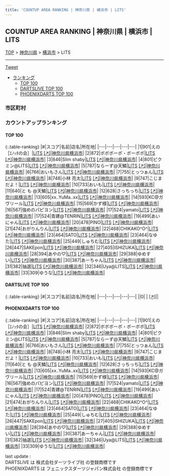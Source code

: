 ```yaml
---
title: 'COUNTUP AREA RANKING | 神奈川県 | 横浜市 | LITS'
---
```

## COUNTUP AREA RANKING | 神奈川県 | 横浜市 | LITS

[TOP](/darts/rank/) > [神奈川県](/darts/rank/神奈川県/) > [横浜市](/darts/rank/神奈川県/横浜市/) > LITS

___

<a href="https://twitter.com/share?ref_src=twsrc%5Etfw" data-text="COUNTUP AREA RANKING | 神奈川県横浜市LITS" class="twitter-share-button" data-hashtags="DARTSLIVE,PHOENIXDARTS,darts,ダーツ" data-show-count="false">Tweet</a>

* [ランキング](#カウントアップランキング)
    * [TOP 100](#top-100)
    * [DARTSLIVE TOP 100](#dartslive-top-100)
    * [PHOENIXDARTS TOP 100](#phoenixdarts-top-100)

### 市区町村

<ul>

</ul>

### カウントアップランキング

#### TOP 100



{:.table-ranking}
|#|スコア|名前|店名|所在地|
|---|---|---|---|---|
|1|901|<span class="rank-name-pd">えの［ｴﾉｯﾀの会］</span>|<a href="/darts/rank/shops/82857.html">LITS</a> <a href="https://vs.phoenixdarts.com/jp/shop/shopDetailInfo/s_82857?s_seq=82857">[↗]</a>|<a href="/darts/rank/神奈川県/横浜市">神奈川県横浜市</a>|
|2|872|<span class="rank-name-pd">ボボボーボ・ボーボボ</span>|<a href="/darts/rank/shops/82857.html">LITS</a> <a href="https://vs.phoenixdarts.com/jp/shop/shopDetailInfo/s_82857?s_seq=82857">[↗]</a>|<a href="/darts/rank/神奈川県/横浜市">神奈川県横浜市</a>|
|3|846|<span class="rank-name-pd">Slim shaby</span>|<a href="/darts/rank/shops/82857.html">LITS</a> <a href="https://vs.phoenixdarts.com/jp/shop/shopDetailInfo/s_82857?s_seq=82857">[↗]</a>|<a href="/darts/rank/神奈川県/横浜市">神奈川県横浜市</a>|
|4|801|<span class="rank-name-pd">ピクミン@LITS</span>|<a href="/darts/rank/shops/82857.html">LITS</a> <a href="https://vs.phoenixdarts.com/jp/shop/shopDetailInfo/s_82857?s_seq=82857">[↗]</a>|<a href="/darts/rank/神奈川県/横浜市">神奈川県横浜市</a>|
|5|787|<span class="rank-name-pd">ならーず@天鱗</span>|<a href="/darts/rank/shops/82857.html">LITS</a> <a href="https://vs.phoenixdarts.com/jp/shop/shopDetailInfo/s_82857?s_seq=82857">[↗]</a>|<a href="/darts/rank/神奈川県/横浜市">神奈川県横浜市</a>|
|6|766|<span class="rank-name-pd">おいもさん</span>|<a href="/darts/rank/shops/82857.html">LITS</a> <a href="https://vs.phoenixdarts.com/jp/shop/shopDetailInfo/s_82857?s_seq=82857">[↗]</a>|<a href="/darts/rank/神奈川県/横浜市">神奈川県横浜市</a>|
|7|755|<span class="rank-name-pd">とっつぁん</span>|<a href="/darts/rank/shops/82857.html">LITS</a> <a href="https://vs.phoenixdarts.com/jp/shop/shopDetailInfo/s_82857?s_seq=82857">[↗]</a>|<a href="/darts/rank/神奈川県/横浜市">神奈川県横浜市</a>|
|8|748|<span class="rank-name-pd">小林 亮太</span>|<a href="/darts/rank/shops/82857.html">LITS</a> <a href="https://vs.phoenixdarts.com/jp/shop/shopDetailInfo/s_82857?s_seq=82857">[↗]</a>|<a href="/darts/rank/神奈川県/横浜市">神奈川県横浜市</a>|
|9|747|<span class="rank-name-pd">こじまだよ！</span>|<a href="/darts/rank/shops/82857.html">LITS</a> <a href="https://vs.phoenixdarts.com/jp/shop/shopDetailInfo/s_82857?s_seq=82857">[↗]</a>|<a href="/darts/rank/神奈川県/横浜市">神奈川県横浜市</a>|
|10|733|<span class="rank-name-pd">おいも</span>|<a href="/darts/rank/shops/82857.html">LITS</a> <a href="https://vs.phoenixdarts.com/jp/shop/shopDetailInfo/s_82857?s_seq=82857">[↗]</a>|<a href="/darts/rank/神奈川県/横浜市">神奈川県横浜市</a>|
|11|640|<span class="rank-name-pd">と も @天鱗</span>|<a href="/darts/rank/shops/82857.html">LITS</a> <a href="https://vs.phoenixdarts.com/jp/shop/shopDetailInfo/s_82857?s_seq=82857">[↗]</a>|<a href="/darts/rank/神奈川県/横浜市">神奈川県横浜市</a>|
|12|628|<span class="rank-name-pd">さっちっち</span>|<a href="/darts/rank/shops/82857.html">LITS</a> <a href="https://vs.phoenixdarts.com/jp/shop/shopDetailInfo/s_82857?s_seq=82857">[↗]</a>|<a href="/darts/rank/神奈川県/横浜市">神奈川県横浜市</a>|
|13|605|<span class="rank-name-pd">xx..YuMa..xx</span>|<a href="/darts/rank/shops/82857.html">LITS</a> <a href="https://vs.phoenixdarts.com/jp/shop/shopDetailInfo/s_82857?s_seq=82857">[↗]</a>|<a href="/darts/rank/神奈川県/横浜市">神奈川県横浜市</a>|
|14|593|<span class="rank-name-pd">KC@ガヴリール</span>|<a href="/darts/rank/shops/82857.html">LITS</a> <a href="https://vs.phoenixdarts.com/jp/shop/shopDetailInfo/s_82857?s_seq=82857">[↗]</a>|<a href="/darts/rank/神奈川県/横浜市">神奈川県横浜市</a>|
|15|569|<span class="rank-name-pd">かず様</span>|<a href="/darts/rank/shops/82857.html">LITS</a> <a href="https://vs.phoenixdarts.com/jp/shop/shopDetailInfo/s_82857?s_seq=82857">[↗]</a>|<a href="/darts/rank/神奈川県/横浜市">神奈川県横浜市</a>|
|16|567|<span class="rank-name-pd">強めのパピヨン</span>|<a href="/darts/rank/shops/82857.html">LITS</a> <a href="https://vs.phoenixdarts.com/jp/shop/shopDetailInfo/s_82857?s_seq=82857">[↗]</a>|<a href="/darts/rank/神奈川県/横浜市">神奈川県横浜市</a>|
|17|524|<span class="rank-name-pd">yamato</span>|<a href="/darts/rank/shops/82857.html">LITS</a> <a href="https://vs.phoenixdarts.com/jp/shop/shopDetailInfo/s_82857?s_seq=82857">[↗]</a>|<a href="/darts/rank/神奈川県/横浜市">神奈川県横浜市</a>|
|17|524|<span class="rank-name-pd">青建@TENRIN</span>|<a href="/darts/rank/shops/82857.html">LITS</a> <a href="https://vs.phoenixdarts.com/jp/shop/shopDetailInfo/s_82857?s_seq=82857">[↗]</a>|<a href="/darts/rank/神奈川県/横浜市">神奈川県横浜市</a>|
|19|499|<span class="rank-name-pd">あいにゃん</span>|<a href="/darts/rank/shops/82857.html">LITS</a> <a href="https://vs.phoenixdarts.com/jp/shop/shopDetailInfo/s_82857?s_seq=82857">[↗]</a>|<a href="/darts/rank/神奈川県/横浜市">神奈川県横浜市</a>|
|20|478|<span class="rank-name-pd">PINO</span>|<a href="/darts/rank/shops/82857.html">LITS</a> <a href="https://vs.phoenixdarts.com/jp/shop/shopDetailInfo/s_82857?s_seq=82857">[↗]</a>|<a href="/darts/rank/神奈川県/横浜市">神奈川県横浜市</a>|
|21|474|<span class="rank-name-pd">おがりんりん</span>|<a href="/darts/rank/shops/82857.html">LITS</a> <a href="https://vs.phoenixdarts.com/jp/shop/shopDetailInfo/s_82857?s_seq=82857">[↗]</a>|<a href="/darts/rank/神奈川県/横浜市">神奈川県横浜市</a>|
|22|468|<span class="rank-name-pd">CHIKAKO^O^</span>|<a href="/darts/rank/shops/82857.html">LITS</a> <a href="https://vs.phoenixdarts.com/jp/shop/shopDetailInfo/s_82857?s_seq=82857">[↗]</a>|<a href="/darts/rank/神奈川県/横浜市">神奈川県横浜市</a>|
|23|464|<span class="rank-name-pd">SATO</span>|<a href="/darts/rank/shops/82857.html">LITS</a> <a href="https://vs.phoenixdarts.com/jp/shop/shopDetailInfo/s_82857?s_seq=82857">[↗]</a>|<a href="/darts/rank/神奈川県/横浜市">神奈川県横浜市</a>|
|23|464|<span class="rank-name-pd">なゆた</span>|<a href="/darts/rank/shops/82857.html">LITS</a> <a href="https://vs.phoenixdarts.com/jp/shop/shopDetailInfo/s_82857?s_seq=82857">[↗]</a>|<a href="/darts/rank/神奈川県/横浜市">神奈川県横浜市</a>|
|25|449|<span class="rank-name-pd">しゅちむ</span>|<a href="/darts/rank/shops/82857.html">LITS</a> <a href="https://vs.phoenixdarts.com/jp/shop/shopDetailInfo/s_82857?s_seq=82857">[↗]</a>|<a href="/darts/rank/神奈川県/横浜市">神奈川県横浜市</a>|
|26|447|<span class="rank-name-pd">SAKEpon</span>|<a href="/darts/rank/shops/82857.html">LITS</a> <a href="https://vs.phoenixdarts.com/jp/shop/shopDetailInfo/s_82857?s_seq=82857">[↗]</a>|<a href="/darts/rank/神奈川県/横浜市">神奈川県横浜市</a>|
|27|405|<span class="rank-name-pd">ISHIZUKA</span>|<a href="/darts/rank/shops/82857.html">LITS</a> <a href="https://vs.phoenixdarts.com/jp/shop/shopDetailInfo/s_82857?s_seq=82857">[↗]</a>|<a href="/darts/rank/神奈川県/横浜市">神奈川県横浜市</a>|
|28|394|<span class="rank-name-pd">あやの♡</span>|<a href="/darts/rank/shops/82857.html">LITS</a> <a href="https://vs.phoenixdarts.com/jp/shop/shopDetailInfo/s_82857?s_seq=82857">[↗]</a>|<a href="/darts/rank/神奈川県/横浜市">神奈川県横浜市</a>|
|29|388|<span class="rank-name-pd">ゆめすい</span>|<a href="/darts/rank/shops/82857.html">LITS</a> <a href="https://vs.phoenixdarts.com/jp/shop/shopDetailInfo/s_82857?s_seq=82857">[↗]</a>|<a href="/darts/rank/神奈川県/横浜市">神奈川県横浜市</a>|
|30|387|<span class="rank-name-pd">あーちゃん</span>|<a href="/darts/rank/shops/82857.html">LITS</a> <a href="https://vs.phoenixdarts.com/jp/shop/shopDetailInfo/s_82857?s_seq=82857">[↗]</a>|<a href="/darts/rank/神奈川県/横浜市">神奈川県横浜市</a>|
|31|382|<span class="rank-name-pd">抽選</span>|<a href="/darts/rank/shops/82857.html">LITS</a> <a href="https://vs.phoenixdarts.com/jp/shop/shopDetailInfo/s_82857?s_seq=82857">[↗]</a>|<a href="/darts/rank/神奈川県/横浜市">神奈川県横浜市</a>|
|32|346|<span class="rank-name-pd">Uya@LITS</span>|<a href="/darts/rank/shops/82857.html">LITS</a> <a href="https://vs.phoenixdarts.com/jp/shop/shopDetailInfo/s_82857?s_seq=82857">[↗]</a>|<a href="/darts/rank/神奈川県/横浜市">神奈川県横浜市</a>|
|33|309|<span class="rank-name-pd">ゆうな</span>|<a href="/darts/rank/shops/82857.html">LITS</a> <a href="https://vs.phoenixdarts.com/jp/shop/shopDetailInfo/s_82857?s_seq=82857">[↗]</a>|<a href="/darts/rank/神奈川県/横浜市">神奈川県横浜市</a>|


#### DARTSLIVE TOP 100



{:.table-ranking}
|#|スコア|名前|店名|所在地|
|---|---|---|---|---|
||0|<span class="rank-name-dl"> </span>|<a href="/darts/rank/shops/.html"></a> <a href="">[↗]</a>|<a href="/darts/rank//"></a>|


#### PHOENIXDARTS TOP 100



{:.table-ranking}
|#|スコア|名前|店名|所在地|
|---|---|---|---|---|
|1|901|<span class="rank-name-pd">えの［ｴﾉｯﾀの会］</span>|<a href="/darts/rank/shops/82857.html">LITS</a> <a href="https://vs.phoenixdarts.com/jp/shop/shopDetailInfo/s_82857?s_seq=82857">[↗]</a>|<a href="/darts/rank/神奈川県/横浜市">神奈川県横浜市</a>|
|2|872|<span class="rank-name-pd">ボボボーボ・ボーボボ</span>|<a href="/darts/rank/shops/82857.html">LITS</a> <a href="https://vs.phoenixdarts.com/jp/shop/shopDetailInfo/s_82857?s_seq=82857">[↗]</a>|<a href="/darts/rank/神奈川県/横浜市">神奈川県横浜市</a>|
|3|846|<span class="rank-name-pd">Slim shaby</span>|<a href="/darts/rank/shops/82857.html">LITS</a> <a href="https://vs.phoenixdarts.com/jp/shop/shopDetailInfo/s_82857?s_seq=82857">[↗]</a>|<a href="/darts/rank/神奈川県/横浜市">神奈川県横浜市</a>|
|4|801|<span class="rank-name-pd">ピクミン@LITS</span>|<a href="/darts/rank/shops/82857.html">LITS</a> <a href="https://vs.phoenixdarts.com/jp/shop/shopDetailInfo/s_82857?s_seq=82857">[↗]</a>|<a href="/darts/rank/神奈川県/横浜市">神奈川県横浜市</a>|
|5|787|<span class="rank-name-pd">ならーず@天鱗</span>|<a href="/darts/rank/shops/82857.html">LITS</a> <a href="https://vs.phoenixdarts.com/jp/shop/shopDetailInfo/s_82857?s_seq=82857">[↗]</a>|<a href="/darts/rank/神奈川県/横浜市">神奈川県横浜市</a>|
|6|766|<span class="rank-name-pd">おいもさん</span>|<a href="/darts/rank/shops/82857.html">LITS</a> <a href="https://vs.phoenixdarts.com/jp/shop/shopDetailInfo/s_82857?s_seq=82857">[↗]</a>|<a href="/darts/rank/神奈川県/横浜市">神奈川県横浜市</a>|
|7|755|<span class="rank-name-pd">とっつぁん</span>|<a href="/darts/rank/shops/82857.html">LITS</a> <a href="https://vs.phoenixdarts.com/jp/shop/shopDetailInfo/s_82857?s_seq=82857">[↗]</a>|<a href="/darts/rank/神奈川県/横浜市">神奈川県横浜市</a>|
|8|748|<span class="rank-name-pd">小林 亮太</span>|<a href="/darts/rank/shops/82857.html">LITS</a> <a href="https://vs.phoenixdarts.com/jp/shop/shopDetailInfo/s_82857?s_seq=82857">[↗]</a>|<a href="/darts/rank/神奈川県/横浜市">神奈川県横浜市</a>|
|9|747|<span class="rank-name-pd">こじまだよ！</span>|<a href="/darts/rank/shops/82857.html">LITS</a> <a href="https://vs.phoenixdarts.com/jp/shop/shopDetailInfo/s_82857?s_seq=82857">[↗]</a>|<a href="/darts/rank/神奈川県/横浜市">神奈川県横浜市</a>|
|10|733|<span class="rank-name-pd">おいも</span>|<a href="/darts/rank/shops/82857.html">LITS</a> <a href="https://vs.phoenixdarts.com/jp/shop/shopDetailInfo/s_82857?s_seq=82857">[↗]</a>|<a href="/darts/rank/神奈川県/横浜市">神奈川県横浜市</a>|
|11|640|<span class="rank-name-pd">と も @天鱗</span>|<a href="/darts/rank/shops/82857.html">LITS</a> <a href="https://vs.phoenixdarts.com/jp/shop/shopDetailInfo/s_82857?s_seq=82857">[↗]</a>|<a href="/darts/rank/神奈川県/横浜市">神奈川県横浜市</a>|
|12|628|<span class="rank-name-pd">さっちっち</span>|<a href="/darts/rank/shops/82857.html">LITS</a> <a href="https://vs.phoenixdarts.com/jp/shop/shopDetailInfo/s_82857?s_seq=82857">[↗]</a>|<a href="/darts/rank/神奈川県/横浜市">神奈川県横浜市</a>|
|13|605|<span class="rank-name-pd">xx..YuMa..xx</span>|<a href="/darts/rank/shops/82857.html">LITS</a> <a href="https://vs.phoenixdarts.com/jp/shop/shopDetailInfo/s_82857?s_seq=82857">[↗]</a>|<a href="/darts/rank/神奈川県/横浜市">神奈川県横浜市</a>|
|14|593|<span class="rank-name-pd">KC@ガヴリール</span>|<a href="/darts/rank/shops/82857.html">LITS</a> <a href="https://vs.phoenixdarts.com/jp/shop/shopDetailInfo/s_82857?s_seq=82857">[↗]</a>|<a href="/darts/rank/神奈川県/横浜市">神奈川県横浜市</a>|
|15|569|<span class="rank-name-pd">かず様</span>|<a href="/darts/rank/shops/82857.html">LITS</a> <a href="https://vs.phoenixdarts.com/jp/shop/shopDetailInfo/s_82857?s_seq=82857">[↗]</a>|<a href="/darts/rank/神奈川県/横浜市">神奈川県横浜市</a>|
|16|567|<span class="rank-name-pd">強めのパピヨン</span>|<a href="/darts/rank/shops/82857.html">LITS</a> <a href="https://vs.phoenixdarts.com/jp/shop/shopDetailInfo/s_82857?s_seq=82857">[↗]</a>|<a href="/darts/rank/神奈川県/横浜市">神奈川県横浜市</a>|
|17|524|<span class="rank-name-pd">yamato</span>|<a href="/darts/rank/shops/82857.html">LITS</a> <a href="https://vs.phoenixdarts.com/jp/shop/shopDetailInfo/s_82857?s_seq=82857">[↗]</a>|<a href="/darts/rank/神奈川県/横浜市">神奈川県横浜市</a>|
|17|524|<span class="rank-name-pd">青建@TENRIN</span>|<a href="/darts/rank/shops/82857.html">LITS</a> <a href="https://vs.phoenixdarts.com/jp/shop/shopDetailInfo/s_82857?s_seq=82857">[↗]</a>|<a href="/darts/rank/神奈川県/横浜市">神奈川県横浜市</a>|
|19|499|<span class="rank-name-pd">あいにゃん</span>|<a href="/darts/rank/shops/82857.html">LITS</a> <a href="https://vs.phoenixdarts.com/jp/shop/shopDetailInfo/s_82857?s_seq=82857">[↗]</a>|<a href="/darts/rank/神奈川県/横浜市">神奈川県横浜市</a>|
|20|478|<span class="rank-name-pd">PINO</span>|<a href="/darts/rank/shops/82857.html">LITS</a> <a href="https://vs.phoenixdarts.com/jp/shop/shopDetailInfo/s_82857?s_seq=82857">[↗]</a>|<a href="/darts/rank/神奈川県/横浜市">神奈川県横浜市</a>|
|21|474|<span class="rank-name-pd">おがりんりん</span>|<a href="/darts/rank/shops/82857.html">LITS</a> <a href="https://vs.phoenixdarts.com/jp/shop/shopDetailInfo/s_82857?s_seq=82857">[↗]</a>|<a href="/darts/rank/神奈川県/横浜市">神奈川県横浜市</a>|
|22|468|<span class="rank-name-pd">CHIKAKO^O^</span>|<a href="/darts/rank/shops/82857.html">LITS</a> <a href="https://vs.phoenixdarts.com/jp/shop/shopDetailInfo/s_82857?s_seq=82857">[↗]</a>|<a href="/darts/rank/神奈川県/横浜市">神奈川県横浜市</a>|
|23|464|<span class="rank-name-pd">SATO</span>|<a href="/darts/rank/shops/82857.html">LITS</a> <a href="https://vs.phoenixdarts.com/jp/shop/shopDetailInfo/s_82857?s_seq=82857">[↗]</a>|<a href="/darts/rank/神奈川県/横浜市">神奈川県横浜市</a>|
|23|464|<span class="rank-name-pd">なゆた</span>|<a href="/darts/rank/shops/82857.html">LITS</a> <a href="https://vs.phoenixdarts.com/jp/shop/shopDetailInfo/s_82857?s_seq=82857">[↗]</a>|<a href="/darts/rank/神奈川県/横浜市">神奈川県横浜市</a>|
|25|449|<span class="rank-name-pd">しゅちむ</span>|<a href="/darts/rank/shops/82857.html">LITS</a> <a href="https://vs.phoenixdarts.com/jp/shop/shopDetailInfo/s_82857?s_seq=82857">[↗]</a>|<a href="/darts/rank/神奈川県/横浜市">神奈川県横浜市</a>|
|26|447|<span class="rank-name-pd">SAKEpon</span>|<a href="/darts/rank/shops/82857.html">LITS</a> <a href="https://vs.phoenixdarts.com/jp/shop/shopDetailInfo/s_82857?s_seq=82857">[↗]</a>|<a href="/darts/rank/神奈川県/横浜市">神奈川県横浜市</a>|
|27|405|<span class="rank-name-pd">ISHIZUKA</span>|<a href="/darts/rank/shops/82857.html">LITS</a> <a href="https://vs.phoenixdarts.com/jp/shop/shopDetailInfo/s_82857?s_seq=82857">[↗]</a>|<a href="/darts/rank/神奈川県/横浜市">神奈川県横浜市</a>|
|28|394|<span class="rank-name-pd">あやの♡</span>|<a href="/darts/rank/shops/82857.html">LITS</a> <a href="https://vs.phoenixdarts.com/jp/shop/shopDetailInfo/s_82857?s_seq=82857">[↗]</a>|<a href="/darts/rank/神奈川県/横浜市">神奈川県横浜市</a>|
|29|388|<span class="rank-name-pd">ゆめすい</span>|<a href="/darts/rank/shops/82857.html">LITS</a> <a href="https://vs.phoenixdarts.com/jp/shop/shopDetailInfo/s_82857?s_seq=82857">[↗]</a>|<a href="/darts/rank/神奈川県/横浜市">神奈川県横浜市</a>|
|30|387|<span class="rank-name-pd">あーちゃん</span>|<a href="/darts/rank/shops/82857.html">LITS</a> <a href="https://vs.phoenixdarts.com/jp/shop/shopDetailInfo/s_82857?s_seq=82857">[↗]</a>|<a href="/darts/rank/神奈川県/横浜市">神奈川県横浜市</a>|
|31|382|<span class="rank-name-pd">抽選</span>|<a href="/darts/rank/shops/82857.html">LITS</a> <a href="https://vs.phoenixdarts.com/jp/shop/shopDetailInfo/s_82857?s_seq=82857">[↗]</a>|<a href="/darts/rank/神奈川県/横浜市">神奈川県横浜市</a>|
|32|346|<span class="rank-name-pd">Uya@LITS</span>|<a href="/darts/rank/shops/82857.html">LITS</a> <a href="https://vs.phoenixdarts.com/jp/shop/shopDetailInfo/s_82857?s_seq=82857">[↗]</a>|<a href="/darts/rank/神奈川県/横浜市">神奈川県横浜市</a>|
|33|309|<span class="rank-name-pd">ゆうな</span>|<a href="/darts/rank/shops/82857.html">LITS</a> <a href="https://vs.phoenixdarts.com/jp/shop/shopDetailInfo/s_82857?s_seq=82857">[↗]</a>|<a href="/darts/rank/神奈川県/横浜市">神奈川県横浜市</a>|


<div class="footer border-top border-gray-light mt-5 pt-3 text-right text-gray">
    last update : <span style="font-weight: italic" id="foot_last_modified"></span><br />
    DARTSLIVE は 株式会社ダーツライブ社 の登録商標です<br />
    PHOENIXDARTS は フェニックスダーツジャパン株式会社 の登録商標です<br />
</div>

<script src="https://cdnjs.cloudflare.com/ajax/libs/jquery.tablesorter/2.31.3/js/jquery.tablesorter.min.js" integrity="sha512-qzgd5cYSZcosqpzpn7zF2ZId8f/8CHmFKZ8j7mU4OUXTNRd5g+ZHBPsgKEwoqxCtdQvExE5LprwwPAgoicguNg==" crossorigin="anonymous" referrerpolicy="no-referrer"></script>
<link rel="stylesheet" href="https://cdnjs.cloudflare.com/ajax/libs/jquery.tablesorter/2.31.3/css/theme.default.min.css" integrity="sha512-wghhOJkjQX0Lh3NSWvNKeZ0ZpNn+SPVXX1Qyc9OCaogADktxrBiBdKGDoqVUOyhStvMBmJQ8ZdMHiR3wuEq8+w==" crossorigin="anonymous" referrerpolicy="no-referrer" />
<script>
$(function() {
    $(".table-ranking").tablesorter({sortList:[[0, 0]]});
    $("#foot_last_modified").text(formatDate(new Date(document.lastModified), 'yyyy-MM-dd HH:mm:ss'));
});
</script>

<script async src="https://platform.twitter.com/widgets.js" charset="utf-8"></script>